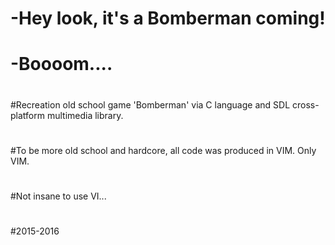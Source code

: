 # -Hey look, it's a Bomberman coming!
# -Boooom.... 
#
#Recreation old school game 'Bomberman' via C language and SDL cross-platform multimedia library.
#
#To be more old school and hardcore, all code was produced in VIM. Only VIM.
#
#Not insane to use VI...
#
#2015-2016
